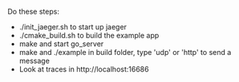 Do these steps:
* ./init_jaeger.sh to start up jaeger
* ./cmake_build.sh to build the example app
* make and start go_server
* make and ./example in build folder, type 'udp' or 'http' to send a message
* Look at traces in http://localhost:16686